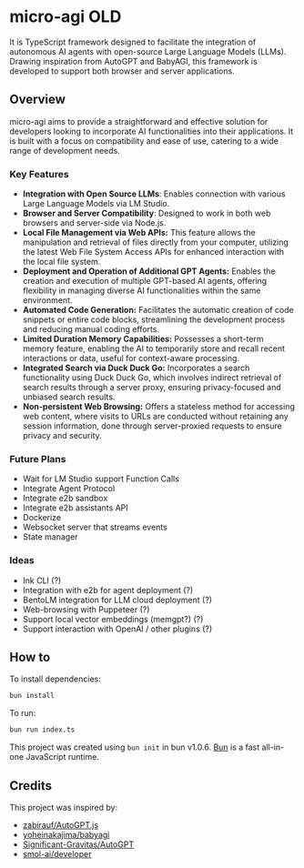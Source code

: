 # micro-agi OLD

It is TypeScript framework designed to facilitate the integration of autonomous AI agents with open-source Large Language Models (LLMs). Drawing inspiration from AutoGPT and BabyAGI, this framework is developed to support both browser and server applications.

## Overview

micro-agi aims to provide a straightforward and effective solution for developers looking to incorporate AI functionalities into their applications. It is built with a focus on compatibility and ease of use, catering to a wide range of development needs.

### Key Features

- **Integration with Open Source LLMs**: Enables connection with various Large Language Models via LM Studio.
- **Browser and Server Compatibility**: Designed to work in both web browsers and server-side via Node.js.
- **Local File Management via Web APIs:** This feature allows the manipulation and retrieval of files directly from your computer, utilizing the latest Web File System Access APIs for enhanced interaction with the local file system.
- **Deployment and Operation of Additional GPT Agents:** Enables the creation and execution of multiple GPT-based AI agents, offering flexibility in managing diverse AI functionalities within the same environment.
- **Automated Code Generation:** Facilitates the automatic creation of code snippets or entire code blocks, streamlining the development process and reducing manual coding efforts.
- **Limited Duration Memory Capabilities:** Possesses a short-term memory feature, enabling the AI to temporarily store and recall recent interactions or data, useful for context-aware processing.
- **Integrated Search via Duck Duck Go:** Incorporates a search functionality using Duck Duck Go, which involves indirect retrieval of search results through a server proxy, ensuring privacy-focused and unbiased search results.
- **Non-persistent Web Browsing:** Offers a stateless method for accessing web content, where visits to URLs are conducted without retaining any session information, done through server-proxied requests to ensure privacy and security.


### Future Plans
- Wait for LM Studio support Function Calls
- Integrate Agent Protocol
- Integrate e2b sandbox
- Integrate e2b assistants API
- Dockerize
- Websocket server that streams events
- State manager

### Ideas
- Ink CLI (?)
- Integration with e2b for agent deployment (?)
- BentoLM integration for LLM cloud deployment (?)
- Web-browsing with Puppeteer (?)
- Support local vector embeddings (memgpt?) (?)
- Support interaction with OpenAI / other plugins (?)


## How to 

To install dependencies:

```bash
bun install
```

To run:

```bash
bun run index.ts
```

This project was created using `bun init` in bun v1.0.6. [Bun](https://bun.sh) is a fast all-in-one JavaScript runtime.


## Credits

This project was inspired by: 

- [zabirauf/AutoGPT.js](https://github.com/zabirauf/AutoGPT.js/tree/main)
- [yoheinakajima/babyagi](https://github.com/yoheinakajima/babyagi)
- [Significant-Gravitas/AutoGPT](https://github.com/Significant-Gravitas/AutoGPT)
- [smol-ai/developer](https://github.com/smol-ai/developer)